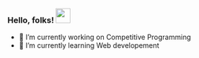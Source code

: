 ### Hello, folks! <img src="https://raw.githubusercontent.com/SumedhaZaware/SumedhaZaware/master/wave.gif" width="30px">

<!--
**SumedhaZaware/SumedhaZaware** is a ✨ _special_ ✨ repository because its `README.md` (this file) appears on your GitHub profile.

Here are some ideas to get you started:
-->
- 🔭 I’m currently working on Competitive Programming
- 🌱 I’m currently learning Web developement
